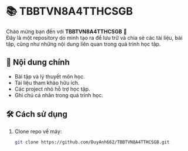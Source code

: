 # 📚 TBBTVN8A4TTHCSGB

Chào mừng bạn đến với **TBBTVN8A4TTHCSGB** 🎉  
Đây là một repository do mình tạo ra để lưu trữ và chia sẻ các tài liệu, bài tập, cũng như những nội dung liên quan trong quá trình học tập.  

## 🚀 Nội dung chính
- Bài tập và lý thuyết môn học.
- Tài liệu tham khảo hữu ích.
- Các project nhỏ hỗ trợ học tập.
- Ghi chú cá nhân trong quá trình học.

## 🛠️ Cách sử dụng
1. Clone repo về máy:
   ```bash
   git clone https://github.com/DuyAnh662/TBBTVN8A4TTHCSGB.git
